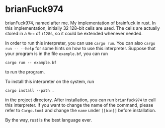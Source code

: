 # brianFuck974

brianFuck974,
named after me.
My implementation of brainfuck in rust.
In this implementation,
initially 32 128-bit cells are used.
The cells are actually stored in a `Vec` of `i128`s,
so it could be extended whenever needed.

In order to run this interpreter,
you can use `cargo run`.
You can also `cargo run -- --help` for some hints on how to use this interpreter.
Suppose that your program is in the file `example.bf`,
you can run

```
cargo run -- example.bf
```

to run the program.

To install this interpreter on the system,
run

```
cargo install --path .
```

in the project directory.
After installation,
you can run `brianfuck974` to call this interpreter.
If you want to change the name of the command,
please refer to `Cargo.toml` and change the `name` under `[[bin]]` before installation.

By the way,
rust is the best language ever.
